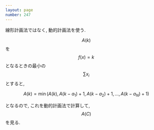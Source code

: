 ```yaml
---
layout: page
number: 247
---
```

線形計画法ではなく, 動的計画法を使う.

$$ A(k) $$ を $$ f(x) = k $$ となるときの最小の $$ \sum x_i $$ とすると,

$$
A(k) = \min(A(k), A(k-a_1) + 1, A(k-a_2) + 1, \dots , A(k-a_N) + 1)
$$

となるので, これを動的計画法で計算して, $$ A(C) $$ を見る.
